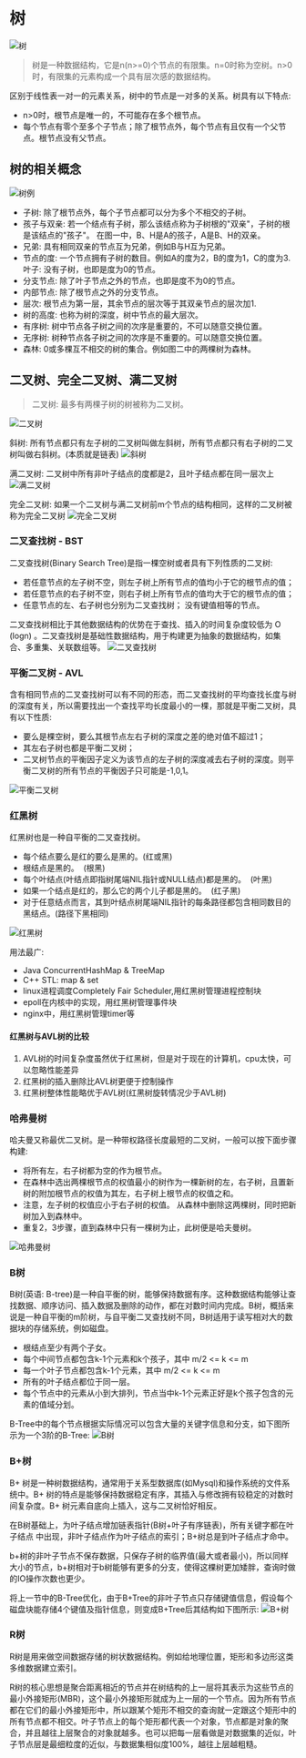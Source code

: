 # 树


![](/images/ds/tree-all.png "树")

> 树是一种数据结构，它是n(n>=0)个节点的有限集。n=0时称为空树。n>0时，有限集的元素构成一个具有层次感的数据结构。

区别于线性表一对一的元素关系，树中的节点是一对多的关系。树具有以下特点: 
* n>0时，根节点是唯一的，不可能存在多个根节点。 
* 每个节点有零个至多个子节点；除了根节点外，每个节点有且仅有一个父节点。根节点没有父节点。

##  树的相关概念
![](/images/ds/tree-example.png "树例")

* 子树: 除了根节点外，每个子节点都可以分为多个不相交的子树。
* 孩子与双亲: 若一个结点有子树，那么该结点称为子树根的"双亲"，子树的根是该结点的"孩子"。 在图一中，B、H是A的孩子，A是B、H的双亲。 
* 兄弟: 具有相同双亲的节点互为兄弟，例如B与H互为兄弟。 
* 节点的度: 一个节点拥有子树的数目。例如A的度为2，B的度为1，C的度为3. 叶子: 没有子树，也即是度为0的节点。 
* 分支节点: 除了叶子节点之外的节点，也即是度不为0的节点。 
* 内部节点: 除了根节点之外的分支节点。 
* 层次: 根节点为第一层，其余节点的层次等于其双亲节点的层次加1. 
* 树的高度: 也称为树的深度，树中节点的最大层次。 
* 有序树: 树中节点各子树之间的次序是重要的，不可以随意交换位置。 
* 无序树: 树种节点各子树之间的次序是不重要的。可以随意交换位置。 
* 森林: 0或多棵互不相交的树的集合。例如图二中的两棵树为森林。

## 二叉树、完全二叉树、满二叉树
> 二叉树: 最多有两棵子树的树被称为二叉树。

![](/images/ds/Binary-Tree..png "二叉树")

斜树: 所有节点都只有左子树的二叉树叫做左斜树，所有节点都只有右子树的二叉树叫做右斜树。(本质就是链表)
![](/images/ds/xie-tree.png "斜树")

满二叉树: 二叉树中所有非叶子结点的度都是2，且叶子结点都在同一层次上
![](/images/ds/full-tree.png "满二叉树")

完全二叉树: 如果一个二叉树与满二叉树前m个节点的结构相同，这样的二叉树被称为完全二叉树
![](/images/ds/all-tree.png "完全二叉树")

### 二叉查找树 - BST
二叉查找树(Binary Search Tree)是指一棵空树或者具有下列性质的二叉树: 
* 若任意节点的左子树不空，则左子树上所有节点的值均小于它的根节点的值； 
* 若任意节点的右子树不空，则右子树上所有节点的值均大于它的根节点的值； 
* 任意节点的左、右子树也分别为二叉查找树； 没有键值相等的节点。 

二叉查找树相比于其他数据结构的优势在于查找、插入的时间复杂度较低为 O (logn) 。二叉查找树是基础性数据结构，用于构建更为抽象的数据结构，如集合、多重集、关联数组等。
![](/images/ds/binary-search-tree.png  "二叉查找树")

### 平衡二叉树 - AVL 
含有相同节点的二叉查找树可以有不同的形态，而二叉查找树的平均查找长度与树的深度有关，所以需要找出一个查找平均长度最小的一棵，那就是平衡二叉树，具有以下性质: 
* 要么是棵空树，要么其根节点左右子树的深度之差的绝对值不超过1； 
* 其左右子树也都是平衡二叉树； 
* 二叉树节点的平衡因子定义为该节点的左子树的深度减去右子树的深度。则平衡二叉树的所有节点的平衡因子只可能是-1,0,1。

![](/images/ds/avl.jpg "平衡二叉树")

### 红黑树
红黑树也是一种自平衡的二叉查找树。 
* 每个结点要么是红的要么是黑的。(红或黑) 
* 根结点是黑的。  (根黑) 
* 每个叶结点(叶结点即指树尾端NIL指针或NULL结点)都是黑的。  (叶黑) 
* 如果一个结点是红的，那么它的两个儿子都是黑的。  (红子黑) 
* 对于任意结点而言，其到叶结点树尾端NIL指针的每条路径都包含相同数目的黑结点。(路径下黑相同)

![](/images/ds/rb-tree.png  "红黑树")

用法最广: 
* Java ConcurrentHashMap & TreeMap 
* C++ STL: map & set 
* linux进程调度Completely Fair Scheduler,用红黑树管理进程控制块 
* epoll在内核中的实现，用红黑树管理事件块 
* nginx中，用红黑树管理timer等

#### 红黑树与AVL树的比较
1. AVL树的时间复杂度虽然优于红黑树，但是对于现在的计算机，cpu太快，可以忽略性能差异 
2. 红黑树的插入删除比AVL树更便于控制操作 
3. 红黑树整体性能略优于AVL树(红黑树旋转情况少于AVL树)

### 哈弗曼树 
哈夫曼又称最优二叉树。是一种带权路径长度最短的二叉树，一般可以按下面步骤构建: 
* 将所有左，右子树都为空的作为根节点。 
* 在森林中选出两棵根节点的权值最小的树作为一棵新树的左，右子树，且置新树的附加根节点的权值为其左，右子树上根节点的权值之和。
* 注意，左子树的权值应小于右子树的权值。 从森林中删除这两棵树，同时把新树加入到森林中。 
* 重复2，3步骤，直到森林中只有一棵树为止，此树便是哈夫曼树。

![](/images/ds/Huffman-tree.png  "哈弗曼树")

### B树 
B树(英语: B-tree)是一种自平衡的树，能够保持数据有序。这种数据结构能够让查找数据、顺序访问、插入数据及删除的动作，都在对数时间内完成。B树，概括来说是一种自平衡的m阶树，与自平衡二叉查找树不同，B树适用于读写相对大的数据块的存储系统，例如磁盘。
* 根结点至少有两个子女。 
* 每个中间节点都包含k-1个元素和k个孩子，其中 m/2 <= k <= m 
* 每一个叶子节点都包含k-1个元素，其中 m/2 <= k <= m 
* 所有的叶子结点都位于同一层。 
* 每个节点中的元素从小到大排列，节点当中k-1个元素正好是k个孩子包含的元素的值域分划。 

B-Tree中的每个节点根据实际情况可以包含大量的关键字信息和分支，如下图所示为一个3阶的B-Tree:
![](/images/ds/b-tree.png  "B树")

### B+树 
B+ 树是一种树数据结构，通常用于关系型数据库(如Mysql)和操作系统的文件系统中。B+ 树的特点是能够保持数据稳定有序，其插入与修改拥有较稳定的对数时间复杂度。B+ 树元素自底向上插入，这与二叉树恰好相反。 

在B树基础上，为叶子结点增加链表指针(B树+叶子有序链表)，所有关键字都在叶子结点 中出现，非叶子结点作为叶子结点的索引；B+树总是到叶子结点才命中。 

b+树的非叶子节点不保存数据，只保存子树的临界值(最大或者最小)，所以同样大小的节点，b+树相对于b树能够有更多的分支，使得这棵树更加矮胖，查询时做的IO操作次数也更少。 

将上一节中的B-Tree优化，由于B+Tree的非叶子节点只存储键值信息，假设每个磁盘块能存储4个键值及指针信息，则变成B+Tree后其结构如下图所示:
![](/images/ds/b+tree.png  "B+树")

### R树
R树是用来做空间数据存储的树状数据结构。例如给地理位置，矩形和多边形这类多维数据建立索引。

R树的核心思想是聚合距离相近的节点并在树结构的上一层将其表示为这些节点的最小外接矩形(MBR)，这个最小外接矩形就成为上一层的一个节点。因为所有节点都在它们的最小外接矩形中，所以跟某个矩形不相交的查询就一定跟这个矩形中的所有节点都不相交。叶子节点上的每个矩形都代表一个对象，节点都是对象的聚合，并且越往上层聚合的对象就越多。也可以把每一层看做是对数据集的近似，叶子节点层是最细粒度的近似，与数据集相似度100%，越往上层越粗糙。
